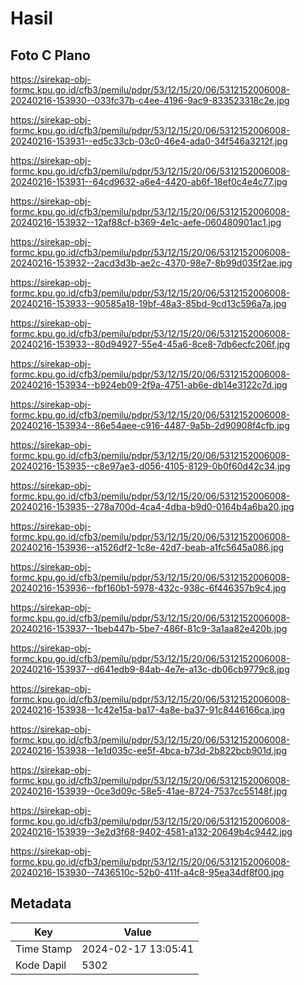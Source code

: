 # Hasil

## Foto C Plano

https://sirekap-obj-formc.kpu.go.id/cfb3/pemilu/pdpr/53/12/15/20/06/5312152006008-20240216-153930--033fc37b-c4ee-4196-9ac9-833523318c2e.jpg

https://sirekap-obj-formc.kpu.go.id/cfb3/pemilu/pdpr/53/12/15/20/06/5312152006008-20240216-153931--ed5c33cb-03c0-46e4-ada0-34f546a3212f.jpg

https://sirekap-obj-formc.kpu.go.id/cfb3/pemilu/pdpr/53/12/15/20/06/5312152006008-20240216-153931--64cd9632-a6e4-4420-ab6f-18ef0c4e4c77.jpg

https://sirekap-obj-formc.kpu.go.id/cfb3/pemilu/pdpr/53/12/15/20/06/5312152006008-20240216-153932--12af88cf-b369-4e1c-aefe-060480901ac1.jpg

https://sirekap-obj-formc.kpu.go.id/cfb3/pemilu/pdpr/53/12/15/20/06/5312152006008-20240216-153932--2acd3d3b-ae2c-4370-98e7-8b99d035f2ae.jpg

https://sirekap-obj-formc.kpu.go.id/cfb3/pemilu/pdpr/53/12/15/20/06/5312152006008-20240216-153933--90585a18-19bf-48a3-85bd-9cd13c596a7a.jpg

https://sirekap-obj-formc.kpu.go.id/cfb3/pemilu/pdpr/53/12/15/20/06/5312152006008-20240216-153933--80d94927-55e4-45a6-8ce8-7db6ecfc206f.jpg

https://sirekap-obj-formc.kpu.go.id/cfb3/pemilu/pdpr/53/12/15/20/06/5312152006008-20240216-153934--b924eb09-2f9a-4751-ab6e-db14e3122c7d.jpg

https://sirekap-obj-formc.kpu.go.id/cfb3/pemilu/pdpr/53/12/15/20/06/5312152006008-20240216-153934--86e54aee-c916-4487-9a5b-2d90908f4cfb.jpg

https://sirekap-obj-formc.kpu.go.id/cfb3/pemilu/pdpr/53/12/15/20/06/5312152006008-20240216-153935--c8e97ae3-d056-4105-8129-0b0f60d42c34.jpg

https://sirekap-obj-formc.kpu.go.id/cfb3/pemilu/pdpr/53/12/15/20/06/5312152006008-20240216-153935--278a700d-4ca4-4dba-b9d0-0164b4a6ba20.jpg

https://sirekap-obj-formc.kpu.go.id/cfb3/pemilu/pdpr/53/12/15/20/06/5312152006008-20240216-153936--a1526df2-1c8e-42d7-beab-a1fc5645a086.jpg

https://sirekap-obj-formc.kpu.go.id/cfb3/pemilu/pdpr/53/12/15/20/06/5312152006008-20240216-153936--fbf160b1-5978-432c-938c-6f446357b9c4.jpg

https://sirekap-obj-formc.kpu.go.id/cfb3/pemilu/pdpr/53/12/15/20/06/5312152006008-20240216-153937--1beb447b-5be7-486f-81c9-3a1aa82e420b.jpg

https://sirekap-obj-formc.kpu.go.id/cfb3/pemilu/pdpr/53/12/15/20/06/5312152006008-20240216-153937--d641edb9-84ab-4e7e-a13c-db06cb9779c8.jpg

https://sirekap-obj-formc.kpu.go.id/cfb3/pemilu/pdpr/53/12/15/20/06/5312152006008-20240216-153938--1c42e15a-ba17-4a8e-ba37-91c8446166ca.jpg

https://sirekap-obj-formc.kpu.go.id/cfb3/pemilu/pdpr/53/12/15/20/06/5312152006008-20240216-153938--1e1d035c-ee5f-4bca-b73d-2b822bcb901d.jpg

https://sirekap-obj-formc.kpu.go.id/cfb3/pemilu/pdpr/53/12/15/20/06/5312152006008-20240216-153939--0ce3d09c-58e5-41ae-8724-7537cc55148f.jpg

https://sirekap-obj-formc.kpu.go.id/cfb3/pemilu/pdpr/53/12/15/20/06/5312152006008-20240216-153939--3e2d3f68-9402-4581-a132-20649b4c9442.jpg

https://sirekap-obj-formc.kpu.go.id/cfb3/pemilu/pdpr/53/12/15/20/06/5312152006008-20240216-153930--7436510c-52b0-411f-a4c8-95ea34df8f00.jpg


## Metadata

| Key        | Value               |
| ---------- | ------------------- |
| Time Stamp | 2024-02-17 13:05:41 |
| Kode Dapil | 5302                |



